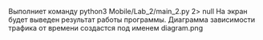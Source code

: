 Выполниет команду python3 Mobile/Lab_2/main_2.py 2> null
На экран будет выведен результат работы программы.
Диаграмма зависимости трафика от времени создастся под именем diagram.png
